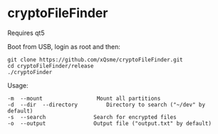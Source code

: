 # cryptoFileFinder

Requires qt5

Boot from USB, login as root and then:

```
git clone https://github.com/xQsme/cryptoFileFinder.git
cd cryptoFileFinder/release
./cryptoFinder
```

Usage:
```
-m  --mount                 Mount all partitions
-d  --dir  --directory         Directory to search ("~/dev" by default)
-s  --search		       Search for encrypted files
-o  --output		       Output file ("output.txt" by default)
```
